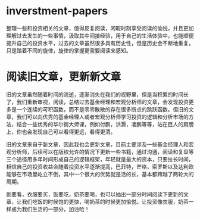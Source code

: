 # inverstment-papers

整理一些和投资相关的文章，值得反复阅读，闲暇时刻享受阅读的愉悦，并且更加理解过去发生的一些事情，汲取其中间接经验，用于自己的生活体验中，也能顺便提升自己的投资水平，过去的文章虽然很多具有历史性，但是历史会不断地重复，只是踏着不同的旋律，旋律的掌握更需要阅读来感知。

# 阅读旧文章，更新新文章

旧的文章虽然随着时间的流逝，逐渐消失在我们的视野里，但是当积累的时间长了，我们重新审视，阅读，总结过去基金经理和宏观分析师的文章，会发现投资更多是一个连续的可积函数，而不是零零散散的存在很多断点的跳跃函数。但旧的文章，我们可以向优秀的基金经理人或者宏观分析师学习投资的逻辑和分析市场的方法，结合一些优秀的华尔街大师课，例如付鹏，洪灏，凌鹏等等，站在巨人的肩膀上，你也会发现自己可以看得更远，看得更清。

旧的文章来自于新文章，因此我也会更新文章，目前主要涉及一些基金经理人和宏观分析师，后续可以在版权允许的情况下更新一些书籍，通过沟通，阅读和复盘等三个途径用多年时间形成自己的逻辑框架，年轻就是最大的资本，只要拉长时间，相信自己的投资收益会随着投资水平逐渐提高，巴菲特，芒格，索罗斯以及达利欧能够在市场里屹立不倒，其中一个很大的优势就是活的长，基本都跨越了两轮大的周期。

剧要看，衣服要买，饭要吃，奶茶要喝，也可以抽出一部分时间阅读下更新的文章，让我们吃饭的时候饱的更快，喝奶茶的时候更加愉悦。让投资像衣服，奶茶一样成为我们生活的一部分，加油哈！
